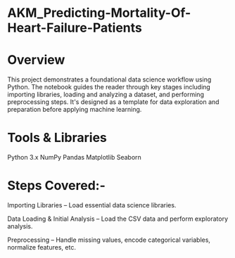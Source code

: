 # AKM_Predicting-Mortality-Of-Heart-Failure-Patients

# Overview
This project demonstrates a foundational data science workflow using Python. The notebook guides the reader through key stages including importing libraries, loading and analyzing a dataset, and performing preprocessing steps. It's designed as a template for data exploration and preparation before applying machine learning.

# Tools & Libraries
Python 3.x
NumPy
Pandas
Matplotlib
Seaborn

# Steps Covered:-
Importing Libraries – Load essential data science libraries.

Data Loading & Initial Analysis – Load the CSV data and perform exploratory analysis.

Preprocessing – Handle missing values, encode categorical variables, normalize features, etc.
